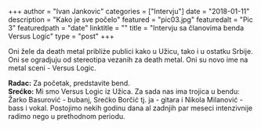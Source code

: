 +++
author = "Ivan Jankovic"
categories = ["Intervju"]
date = "2018-01-11"
description = "Kako je sve počelo"
featured = "pic03.jpg"
featuredalt = "Pic 3"
featuredpath = "date"
linktitle = ""
title = "Intervju sa članovima benda Versus Logic"
type = "post"
+++

Oni žele da death metal pribliże publici kako u Užicu, tako i u ostatku Srbije. Oni se ogradjuju od stereotipa vezanih za death metal. Oni su novo ime na metal sceni - Versus Logic.

**Radac:** Za početak, predstavite bend.\
**Srećko:** Mi smo Versus Logic iz Užica. Za sada nas ima trojica u bendu: Žarko Basurović - bubanj, Srećko Borčić tj. ja - gitara i Nikola Milanović - bass i vokal. Postojimo nekih godinu dana al zadnjih par meseci intenzivnije radimo nego u prethodnom periodu.
